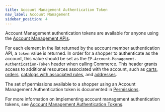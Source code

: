 ```yaml
---
title: Account Management Authentication Token
nav_label: Account Management
sidebar_position: 4
---
```


Account Management authentication tokens are available for anyone using the [Account Management APIs](/docs/commerce-cloud/accounts/using-account-management-api/account-management-api-overview).

For each element in the list returned by the account member authentication API, a `token` value is returned. In order for a shopper to authenticate as the account, this value should be set as the `EP-Account-Management-Authentication-Token` header when calling Commerce. This header grants access to additional resources associated with the account, such as [carts](/docs/carts-orders/carts/account-cart-associations/account-cart-associations-overview), [orders](/docs/carts-orders/orders/orders-api/get-all-orders#parameters), [catalogs with associated rules](/docs/pxm/catalogs/catalog-rules), and [addresses](/docs/commerce-cloud/addresses/get-all-addresses).

The set of permissions available to a shopper using an Account Management Authentication token is documented in [Permissions](/docs/authentication/Tokens/permissions#implicit-account-management-authentication-token).

For more information on implementing account management authentication tokens, see [Account Management Authentication Tokens](/docs/commerce-cloud/accounts/account-management-authentication/account-member-authentication-api-overview).
